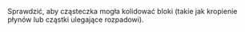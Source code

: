 Sprawdzić, aby cząsteczka mogła kolidować bloki (takie jak kropienie płynów lub cząstki ulegające rozpadowi).